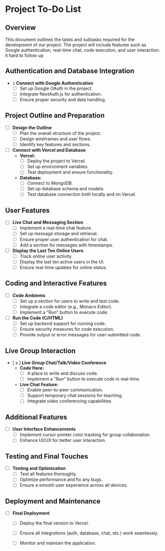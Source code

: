 # Project To-Do List

## Overview

This document outlines the tasks and subtasks required for the development of our project. The project will include features such as Google authentication, real-time chat, code execution, and user interaction.
it hard to follow up

## Authentication and Database Integration

- `1` **Connect with Google Authentication**
  - [ ] Set up Google OAuth in the project.
  - [ ] Integrate NextAuth.js for authentication.
  - [ ] Ensure proper security and data handling.

## Project Outline and Preparation

- [ ] **Design the Outline**
  - [ ] Plan the overall structure of the project.
  - [ ] Design wireframes and user flows.
  - [ ] Identify key features and sections.

- [ ] **Connect with Vercel and Database**
  - **Vercel:**
    - [ ] Deploy the project to Vercel.
    - [ ] Set up environment variables.
    - [ ] Test deployment and ensure functionality.
  - **Database:**
    - [ ] Connect to MongoDB.
    - [ ] Set up database schema and models.
    - [ ] Test database connection both locally and on Vercel.

## User Features

- [ ] **Live Chat and Messaging Section**
  - [ ] Implement a real-time chat feature.
  - [ ] Set up message storage and retrieval.
  - [ ] Ensure proper user authentication for chat.
  - [ ] Add a section for messages with timestamps.

- [ ] **Display the Last Ten Online Users**
  - [ ] Track online user activity.
  - [ ] Display the last ten active users in the UI.
  - [ ] Ensure real-time updates for online status.

## Coding and Interactive Features

- [ ] **Code Ambients**
  - [ ] Set up a section for users to write and test code.
  - [ ] Integrate a code editor (e.g., Monaco Editor).
  - [ ] Implement a "Run" button to execute code.

- [ ] **Run the Code (C/HTML)**
  - [ ] Set up backend support for running code.
  - [ ] Ensure security measures for code execution.
  - [ ] Provide output or error messages for user-submitted code.

## Live Group Interaction

- [ x ] **Live Group Chat/Talk/Video Conference**
  - **Code Here:**
    - [ ] A place to write and discuss code.
    - [ ] Implement a "Run" button to execute code in real-time.
  - **Live Chat Feature:**
    - [ ] Enable peer-to-peer communication.
    - [ ] Support temporary chat sessions for teaching.
    - [ ] Integrate video conferencing capabilities.

## Additional Features

- [ ] **User Interface Enhancements**
  - [ ] Implement cursor pointer color tracking for group collaboration.
  - [ ] Enhance UI/UX for better user interaction.

## Testing and Final Touches

- [ ] **Testing and Optimization**
  - [ ] Test all features thoroughly.
  - [ ] Optimize performance and fix any bugs.
  - [ ] Ensure a smooth user experience across all devices.

## Deployment and Maintenance

- [ ] **Final Deployment**
  - [ ] Deploy the final version to Vercel.
  - [ ] Ensure all integrations (auth, database, chat, etc.) work seamlessly.
  - [ ] Monitor and maintain the application.

